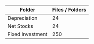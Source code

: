 | Folder           |   Files / Folders |
|------------------|-------------------|
| Depreciation     |                24 |
| Net Stocks       |                24 |
| Fixed Investment |               250 |